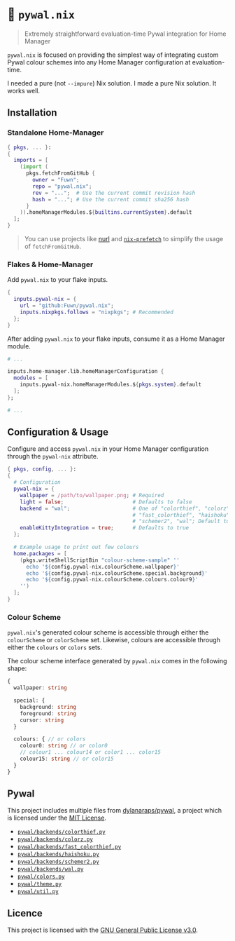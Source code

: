 # 🌈 `pywal.nix`

> Extremely straightforward evaluation-time Pywal integration for Home Manager

`pywal.nix` is focused on providing the simplest way of integrating custom
Pywal colour schemes into any Home Manager configuration at evaluation-time.

I needed a pure (not `--impure`) Nix solution. I made a pure Nix solution. It
works well.

## Installation

### Standalone Home-Manager

```nix
{ pkgs, ... }:
{
  imports = [
    (import (
      pkgs.fetchFromGitHub {
        owner = "Fuwn";
        repo = "pywal.nix";
        rev = "...";  # Use the current commit revision hash
        hash = "..."; # Use the current commit sha256 hash
      }
    )).homeManagerModules.${builtins.currentSystem}.default
  ];
}
```

> You can use projects like [nurl](https://github.com/nix-community/nurl) and
> [`nix-prefetch`](https://github.com/msteen/nix-prefetch) to simplify the
> usage of `fetchFromGitHub`.

### Flakes & Home-Manager

Add `pywal.nix` to your flake inputs.

```nix
{
  inputs.pywal-nix = {
    url = "github:Fuwn/pywal.nix";
    inputs.nixpkgs.follows = "nixpkgs"; # Recommended
  };
}
```

After adding `pywal.nix` to your flake inputs, consume it as a Home Manager
module.

```nix
# ...

inputs.home-manager.lib.homeManagerConfiguration {
  modules = [
    inputs.pywal-nix.homeManagerModules.${pkgs.system}.default
  ];
};

# ...
```

## Configuration & Usage

Configure and access `pywal.nix` in your Home Manager configuration through the
`pywal-nix` attribute.

```nix
{ pkgs, config, ... }:
{
  # Configuration
  pywal-nix = {
    wallpaper = /path/to/wallpaper.png; # Required
    light = false;                      # Defaults to false
    backend = "wal";                    # One of "colorthief", "colorz",
                                        # "fast_colorthief", "haishoku",
                                        # "schemer2", "wal"; Default to "wal"
    enableKittyIntegration = true;      # Defaults to true
  };

  # Example usage to print out few colours
  home.packages = [
    (pkgs.writeShellScriptBin "colour-scheme-sample" ''
      echo '${config.pywal-nix.colourScheme.wallpaper}'
      echo '${config.pywal-nix.colourScheme.special.background}'
      echo '${config.pywal-nix.colourScheme.colours.colour9}'
    '')
  ];
}
```

### Colour Scheme

`pywal.nix`'s generated colour scheme is accessible through either the
`colourScheme` or `colorScheme` set. Likewise, colours are accessible through
either the `colours` or `colors` sets.

The colour scheme interface generated by `pywal.nix` comes in the following shape:

```typescript
{
  wallpaper: string

  special: {
    background: string
    foreground: string
    cursor: string
  }

  colours: { // or colors
    colour0: string // or color0
    // colour1 ... colour14 or color1 ... color15
    colour15: string // or color15
  }
}
```

## Pywal

This project includes multiple files from
[dylanaraps/pywal](https://github.com/dylanaraps/pywal), a project which is
licensed under the [MIT License](./pywal/LICENSE.md).

- [`pywal/backends/colorthief.py`](https://github.com/dylanaraps/pywal/blob/master/pywal/backends/colorthief.py)
- [`pywal/backends/colorz.py`](https://github.com/dylanaraps/pywal/blob/master/pywal/backends/colorz.py)
- [`pywal/backends/fast_colorthief.py`](https://github.com/dylanaraps/pywal/blob/master/pywal/backends/fast_colorthief.py)
- [`pywal/backends/haishoku.py`](https://github.com/dylanaraps/pywal/blob/master/pywal/backends/haishoku.py)
- [`pywal/backends/schemer2.py`](https://github.com/dylanaraps/pywal/blob/master/pywal/backends/schemer2.py)
- [`pywal/backends/wal.py`](https://github.com/dylanaraps/pywal/blob/master/pywal/backends/wal.py)
- [`pywal/colors.py`](https://github.com/dylanaraps/pywal/blob/master/pywal/colors.py)
- [`pywal/theme.py`](https://github.com/dylanaraps/pywal/blob/master/pywal/theme.py)
- [`pywal/util.py`](https://github.com/dylanaraps/pywal/blob/master/pywal/util.py)

## Licence

This project is licensed with the [GNU General Public License v3.0](./LICENSE).
